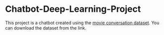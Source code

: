 # Chatbot-Deep-Learning-Project

This project is a chatbot created using the [movie conversation dataset](https://www.cs.cornell.edu/~cristian/Cornell_Movie-Dialogs_Corpus.html). You can download the dataset from the link. 

